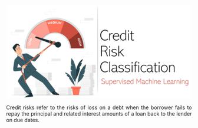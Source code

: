 <p align="center">
  <img src="https://github.com/theidari/credit_risk_classification/blob/main/assets/credit_risk_header.png" width=500px>
</p>
<p align="justify">
Credit risks refer to the risks of loss on a debt when the borrower fails to repay the principal and related interest amounts of a loan back to the lender on due dates.
</p>
